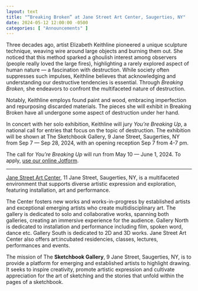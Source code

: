 ```yaml
---
layout: text
title: "“Breaking Broken” at Jane Street Art Center, Saugerties, NY"
date: 2024-05-12 12:00:00 -0500
categories: [ "Announcements" ]
---
```


Three decades ago, artist Elizabeth Keithline pioneered a unique sculpture technique, weaving wire around large objects and burning them out. She noticed that this method sparked a ghoulish interest among observers (people really loved the large fires), highlighting a rarely explored aspect of human nature — a fascination with destruction. While society often suppresses such impulses, Keithline believes that acknowledging and understanding our destructive tendencies is essential. Through _Breaking Broken_, she endeavors to confront the multifaceted nature of destruction.

Notably, Keithline employs found paint and wood, embracing imperfection and repurposing discarded materials. The pieces she will exhibit in Breaking Broken have all undergone some
aspect of destruction under her hand. 

In concert with her solo exhibition, Keithline will jury _You’re Breaking Up_, a national call for entries that focus on the topic of destruction. The exhibition will be shown at The Sketchbook Gallery, 9 Jane Street, Saugerties, NY from Sep 7 — Sep 28, 2024, with an opening reception Sep 7 from 4-7 pm.

The call for _You’re Breaking Up_ will run from May 10 — June 1, 2024. To apply, [use our online Jotform](//form.jotform.com/241294770178160).

***

<a href="//www.janestreetartcenter.com/" rel="noindex, nofollow">Jane Street Art Center</a>, 11 Jane Street, Saugerties, NY, is a multifaceted environment that supports diverse artistic expression and exploration, featuring installation, art and performance.

The Center fosters new works and works-in-progress by established artists and exceptional emerging artists who create multidisciplinary art. The gallery is dedicated to solo and collaborative works, spanning both galleries, creating an immersive experience for the audience. Gallery North is dedicated to installation and performance including film, spoken word, dance etc. Gallery South is dedicated to 2D and 3D works. Jane Street Art Center also offers art:incubated residencies, classes, lectures, performances and events.

The mission of The **Sketchbook Gallery**, 9 Jane Street, Saugerties, NY, is to provide a platform for emerging and established artists to highlight drawing. It seeks to inspire creativity, promote artistic expression and cultivate appreciation for the art of sketching and the stories that unfold within the pages of a sketchbook.